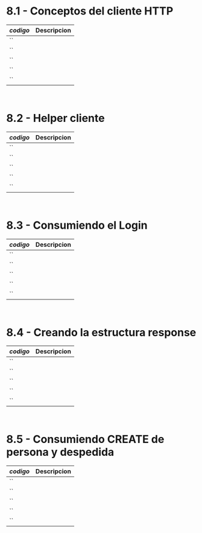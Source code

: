# 8.1 - Conceptos del cliente HTTP

*codigo* | **Descripcion**
:---|---:
``|
``|
``|
``|
``|

```go
    
```

# 8.2 - Helper cliente

*codigo* | **Descripcion**
:---|---:
``|
``|
``|
``|
``|

```go
    
```

# 8.3 - Consumiendo el Login

*codigo* | **Descripcion**
:---|---:
``|
``|
``|
``|
``|

```go
    
```

# 8.4 - Creando la estructura response

*codigo* | **Descripcion**
:---|---:
``|
``|
``|
``|
``|

```go
    
```

# 8.5 - Consumiendo CREATE de persona y despedida

*codigo* | **Descripcion**
:---|---:
``|
``|
``|
``|
``|

```go
    
```